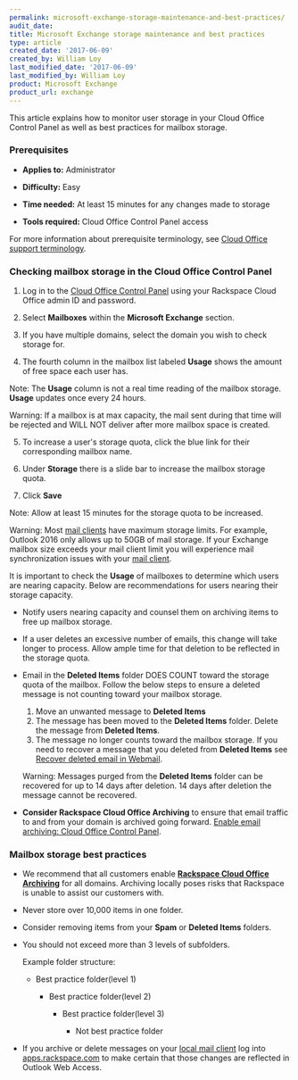 ```yaml
---
permalink: microsoft-exchange-storage-maintenance-and-best-practices/
audit_date:
title: Microsoft Exchange storage maintenance and best practices
type: article
created_date: '2017-06-09'
created_by: William Loy
last_modified_date: '2017-06-09'
last_modified_by: William Loy
product: Microsoft Exchange
product_url: exchange
---
```


This article explains how to monitor user storage in your Cloud Office Control Panel as well as best practices for mailbox storage.

### Prerequisites

- **Applies to:** Administrator

- **Difficulty:** Easy

- **Time needed:** At least 15 minutes for any changes made to storage

- **Tools required:**  Cloud Office Control Panel access

For more information about prerequisite terminology, see [Cloud Office support terminology](/how-to/cloud-office-support-terminology).



### Checking mailbox storage in the Cloud Office Control Panel

1.	Log in to the [Cloud Office Control Panel](https://cp.rackspace.com/Login.aspx?ReturnUrl=%2f "Cloud Office Control Panel") using your Rackspace Cloud Office admin ID and password.

2.	Select **Mailboxes** within the **Microsoft Exchange** section.

    <!--add screen shot file HEXstorageCPSC1.png-->

3.	If you have multiple domains, select the domain you wish to check storage for.

4. The fourth column in the mailbox list labeled **Usage** shows the amount of free space each user has.

Note: The **Usage** column is not a real time reading of the mailbox storage. **Usage** updates once every 24 hours.

Warning: If a mailbox is at max capacity, the mail sent during that time will be rejected and WILL NOT deliver after more mailbox space is created.

5. To increase a user's storage quota, click the blue link for their corresponding mailbox name.

    <!--add screen shot file HEXstorageCPSC2.png-->

6. Under **Storage** there is a slide bar to increase the mailbox storage quota.

    <!--add screen shot file HEXstorageCPSC3.png-->

7. Click **Save**

Note: Allow at least 15 minutes for the storage quota to be increased.

Warning: Most [mail clients](/how-to/cloud-office-support-terminology/#cloud-office-terminology) have maximum storage limits. For example, Outlook 2016 only allows up to 50GB of mail storage. If your Exchange mailbox size exceeds your mail client limit you will experience mail synchronization issues with your [mail client](/how-to/cloud-office-support-terminology/#cloud-office-terminology).


It is important to check  the **Usage** of mailboxes to determine which users are nearing capacity. Below are recommendations for users nearing their storage capacity.

- Notify users nearing capacity and counsel them on archiving items to free up mailbox storage.

- If a user deletes an excessive number of emails, this change will take longer to process. Allow ample time for that deletion to be reflected in the storage quota.

- Email in the **Deleted Items** folder DOES COUNT toward the storage quota of the mailbox. Follow the below steps to ensure a deleted message is not counting toward your mailbox storage.

     1. Move an unwanted message to **Deleted Items**
     2. The message has been moved to the **Deleted Items** folder. Delete the message from **Deleted Items**.
     3. The message no longer counts toward the mailbox storage. If you need to recover a message that you deleted from **Deleted Items** see [Recover deleted email in Webmail](/how-to/recover-deleted-email-in-webmail/).

     Warning: Messages purged from the **Deleted Items** folder can be recovered for up to 14 days after deletion. 14 days after deletion the message cannot be recovered.

- **Consider Rackspace Cloud Office Archiving** to ensure that email traffic to and from your domain is archived going forward. [Enable email archiving: Cloud Office Control Panel](/how-to/enable-email-archiving-cloud-office-control-panel/).


### Mailbox storage best practices

- We recommend that all customers enable [**Rackspace Cloud Office Archiving**](/how-to/enable-email-archiving-cloud-office-control-panel/) for all domains.  Archiving locally poses risks that Rackspace is unable to assist our customers with.

- Never store over 10,000 items in one folder.

- Consider removing items from your **Spam** or **Deleted Items** folders.

- You should not exceed more than 3 levels of subfolders.

    Example folder structure:

    - Best practice folder(level 1)

        - Best practice folder(level 2)

            - Best practice folder(level 3)

                - Not best practice folder

- If you archive or delete messages on your [local mail client](/how-to/cloud-office-support-terminology/#cloud-office-terminology) log into [apps.rackspace.com](https://apps.rackspace.com/index.php) to make certain that those changes are reflected in Outlook Web Access.
